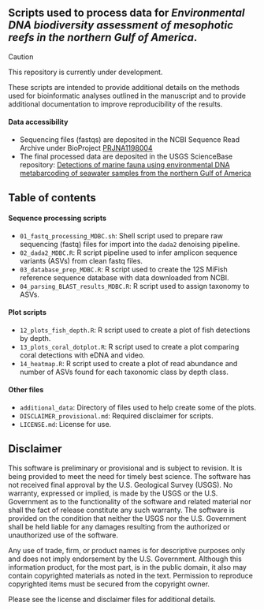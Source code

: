 ## Scripts used to process data for *Environmental DNA biodiversity assessment of mesophotic reefs in the northern Gulf of America*.

> [!CAUTION]
> This repository is currently under development.

These scripts are intended to provide additional details on the methods used for bioinformatic analyses outlined in the manuscript and to provide additional documentation to improve reproducibility of the results.

#### Data accessibility 
- Sequencing files (fastqs) are deposited in the NCBI Sequence Read Archive under BioProject [PRJNA1198004](https://www.ncbi.nlm.nih.gov/bioproject/PRJNA1198004)
- The final processed data are deposited in the USGS ScienceBase repository: [Detections of marine fauna using environmental DNA metabarcoding of seawater samples from the northern Gulf of America](https://doi.org/10.5066/P1Z4JWKF)

## Table of contents

#### Sequence processing scripts
- `01_fastq_processing_MDBC.sh`: Shell script used to prepare raw sequencing (fastq) files for import into the `dada2` denoising pipeline.
- `02_dada2_MDBC.R`: R script pipeline used to infer amplicon sequence variants (ASVs) from clean fastq files.
- `03_database_prep_MDBC.R`: R script used to create the 12S MiFish reference sequence database with data downloaded from NCBI.
- `04_parsing_BLAST_results_MDBC.R`: R script used to assign taxonomy to ASVs.

#### Plot scripts
- `12_plots_fish_depth.R`: R script used to create a plot of fish detections by depth.
- `13_plots_coral_dotplot.R`: R script used to create a plot comparing coral detections with eDNA and video.
- `14_heatmap.R`: R script used to create a plot of read abundance and number of ASVs found for each taxonomic class by depth class.

#### Other files
- `additional_data`: Directory of files used to help create some of the plots.
- `DISCLAIMER_provisional.md`: Required disclaimer for scripts.
- `LICENSE.md`: License for use.

## Disclaimer

This software is preliminary or provisional and is subject to revision. It is being provided to meet the need for timely best science. The software has not received final approval by the U.S. Geological Survey (USGS). No warranty, expressed or implied, is made by the USGS or the U.S. Government as to the functionality of the software and related material nor shall the fact of release constitute any such warranty. The software is provided on the condition that neither the USGS nor the U.S. Government shall be held liable for any damages resulting from the authorized or unauthorized use of the software.

Any use of trade, firm, or product names is for descriptive purposes only and does not imply endorsement by the U.S. Government. Although this information product, for the most part, is in the public domain, it also may contain copyrighted materials as noted in the text. Permission to reproduce copyrighted items must be secured from the copyright owner.

Please see the license and disclaimer files for additional details.
